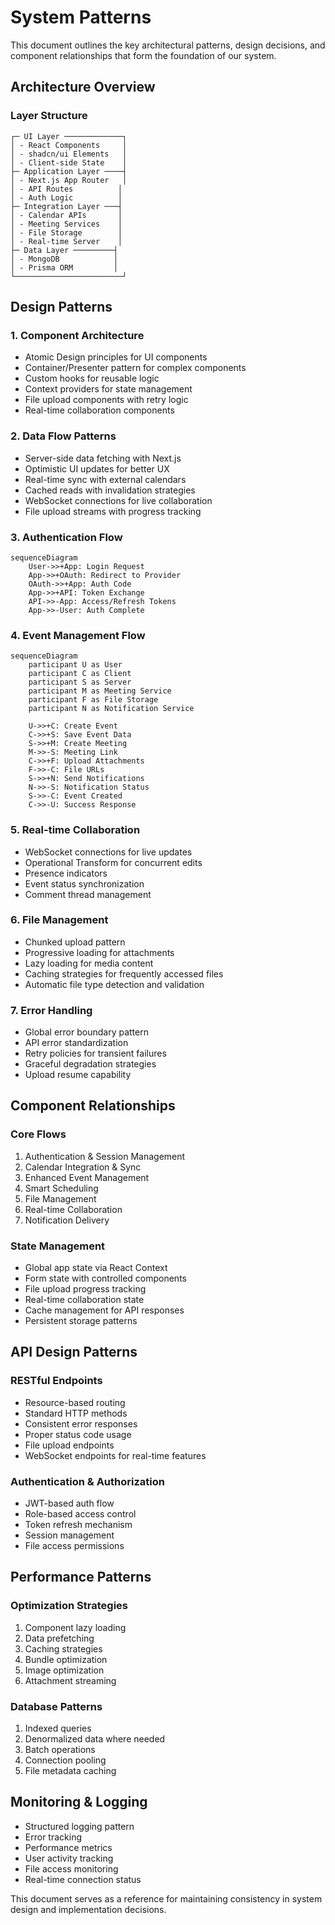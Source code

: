# System Patterns

This document outlines the key architectural patterns, design decisions, and component relationships that form the foundation of our system.

## Architecture Overview

### Layer Structure

```
┌─ UI Layer ─────────────┐
│ - React Components     │
│ - shadcn/ui Elements   │
│ - Client-side State    │
├─ Application Layer ────┤
│ - Next.js App Router   │
│ - API Routes          │
│ - Auth Logic          │
├─ Integration Layer ───┤
│ - Calendar APIs       │
│ - Meeting Services    │
│ - File Storage        │
│ - Real-time Server    │
├─ Data Layer ─────────┤
│ - MongoDB            │
│ - Prisma ORM         │
└────────────────────────┘
```

## Design Patterns

### 1. Component Architecture

- Atomic Design principles for UI components
- Container/Presenter pattern for complex components
- Custom hooks for reusable logic
- Context providers for state management
- File upload components with retry logic
- Real-time collaboration components

### 2. Data Flow Patterns

- Server-side data fetching with Next.js
- Optimistic UI updates for better UX
- Real-time sync with external calendars
- Cached reads with invalidation strategies
- WebSocket connections for live collaboration
- File upload streams with progress tracking

### 3. Authentication Flow

```mermaid
sequenceDiagram
    User->>+App: Login Request
    App->>+OAuth: Redirect to Provider
    OAuth->>+App: Auth Code
    App->>+API: Token Exchange
    API->>-App: Access/Refresh Tokens
    App->>-User: Auth Complete
```

### 4. Event Management Flow

```mermaid
sequenceDiagram
    participant U as User
    participant C as Client
    participant S as Server
    participant M as Meeting Service
    participant F as File Storage
    participant N as Notification Service

    U->>+C: Create Event
    C->>+S: Save Event Data
    S->>+M: Create Meeting
    M->>-S: Meeting Link
    C->>+F: Upload Attachments
    F->>-C: File URLs
    S->>+N: Send Notifications
    N->>-S: Notification Status
    S->>-C: Event Created
    C->>-U: Success Response
```

### 5. Real-time Collaboration

- WebSocket connections for live updates
- Operational Transform for concurrent edits
- Presence indicators
- Event status synchronization
- Comment thread management

### 6. File Management

- Chunked upload pattern
- Progressive loading for attachments
- Lazy loading for media content
- Caching strategies for frequently accessed files
- Automatic file type detection and validation

### 7. Error Handling

- Global error boundary pattern
- API error standardization
- Retry policies for transient failures
- Graceful degradation strategies
- Upload resume capability

## Component Relationships

### Core Flows

1. Authentication & Session Management
2. Calendar Integration & Sync
3. Enhanced Event Management
4. Smart Scheduling
5. File Management
6. Real-time Collaboration
7. Notification Delivery

### State Management

- Global app state via React Context
- Form state with controlled components
- File upload progress tracking
- Real-time collaboration state
- Cache management for API responses
- Persistent storage patterns

## API Design Patterns

### RESTful Endpoints

- Resource-based routing
- Standard HTTP methods
- Consistent error responses
- Proper status code usage
- File upload endpoints
- WebSocket endpoints for real-time features

### Authentication & Authorization

- JWT-based auth flow
- Role-based access control
- Token refresh mechanism
- Session management
- File access permissions

## Performance Patterns

### Optimization Strategies

1. Component lazy loading
2. Data prefetching
3. Caching strategies
4. Bundle optimization
5. Image optimization
6. Attachment streaming

### Database Patterns

1. Indexed queries
2. Denormalized data where needed
3. Batch operations
4. Connection pooling
5. File metadata caching

## Monitoring & Logging

- Structured logging pattern
- Error tracking
- Performance metrics
- User activity tracking
- File access monitoring
- Real-time connection status

This document serves as a reference for maintaining consistency in system design and implementation decisions.
